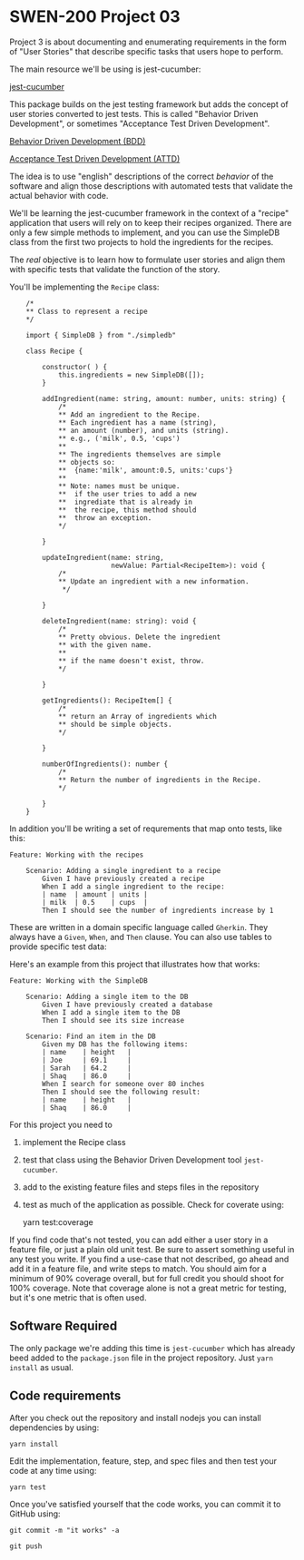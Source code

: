 # SWEN-200 Project 03

Project 3 is about documenting and enumerating requirements
in the form of "User Stories" that describe specific tasks
that users hope to perform.

The main resource we'll be using is jest-cucumber:

[jest-cucumber](https://github.com/bencompton/jest-cucumber#readme)

This package builds on the jest testing framework but adds
the concept of user stories converted to jest tests. This
is called "Behavior Driven Development", or sometimes "Acceptance Test Driven Development".

[Behavior Driven Development (BDD)](https://en.wikipedia.org/wiki/Behavior-driven_development)

[Acceptance Test Driven Development (ATTD)](https://en.wikipedia.org/wiki/Acceptance_test–driven_development)

The idea is to use "english" descriptions of the correct
_behavior_ of the software and align those descriptions with
automated tests that validate the actual behavior with code.

We'll be learning the jest-cucumber framework in the context
of a "recipe" application that users will rely on to keep
their recipes organized. There are only a few simple methods
to implement, and you can use the SimpleDB class from the first
two projects to hold the ingredients for the recipes.

The _real_ objective is to learn how to formulate user stories
and align them with specific tests that validate the
function of the story.

You'll be implementing the `Recipe` class:

        /*
        ** Class to represent a recipe
        */

        import { SimpleDB } from "./simpledb"

        class Recipe {

            constructor( ) {
                this.ingredients = new SimpleDB([]);
            }

            addIngredient(name: string, amount: number, units: string) {
                /*
                ** Add an ingredient to the Recipe.
                ** Each ingredient has a name (string),
                ** an amount (number), and units (string).
                ** e.g., ('milk', 0.5, 'cups')
                **
                ** The ingredients themselves are simple
                ** objects so:
                **  {name:'milk', amount:0.5, units:'cups'}
                **
                ** Note: names must be unique.
                **  if the user tries to add a new
                **  ingrediate that is already in
                **  the recipe, this method should
                **  throw an exception.
                */

            }

            updateIngredient(name: string,
                             newValue: Partial<RecipeItem>): void {
                /*
                ** Update an ingredient with a new information.
                 */

            }

            deleteIngredient(name: string): void {
                /*
                ** Pretty obvious. Delete the ingredient
                ** with the given name.
                **
                ** if the name doesn't exist, throw.
                */

            }

            getIngredients(): RecipeItem[] {
                /*
                ** return an Array of ingredients which
                ** should be simple objects.
                */

            }

            numberOfIngredients(): number {
                /*
                ** Return the number of ingredients in the Recipe.
                */

            }
        }

In addition you'll be writing a set of requrements that map onto tests, like this:

    Feature: Working with the recipes

        Scenario: Adding a single ingredient to a recipe
            Given I have previously created a recipe
            When I add a single ingredient to the recipe:
            | name  | amount | units |
            | milk  | 0.5    | cups  |
            Then I should see the number of ingredients increase by 1

These are written in a domain specific language called `Gherkin`. They always have a `Given`, `When`, and `Then` clause. You can also use tables to provide specific test data:

Here's an example from this project that illustrates how that works:

    Feature: Working with the SimpleDB

        Scenario: Adding a single item to the DB
            Given I have previously created a database
            When I add a single item to the DB
            Then I should see its size increase

        Scenario: Find an item in the DB
            Given my DB has the following items:
            | name    | height   |
            | Joe     | 69.1     |
            | Sarah   | 64.2     |
            | Shaq    | 86.0     |
            When I search for someone over 80 inches
            Then I should see the following result:
            | name    | height   |
            | Shaq    | 86.0     |

For this project you need to

1. implement the Recipe class
2. test that class using the Behavior Driven Development tool `jest-cucumber`. 
3. add to the existing feature files and steps files in the repository
4. test as much of the application as possible. Check for coverate using:

    yarn test:coverage

If you find code that's not tested, you can add either a user story in a feature file, or just a plain old unit test. Be sure to assert something 
useful in any test you write. If you find a use-case that not described, go ahead and add it in a feature file, and write steps to match. You should 
aim for a minimum of 90% coverage overall, but for full credit you should shoot for 100% coverage. Note that coverage alone is not a great metric
for testing, but it's one metric that is often used.

## Software Required

The only package we're adding this time is `jest-cucumber` which
has already beed added to the `package.json` file in the project
repository. Just `yarn install` as usual.

## Code requirements

After you check out the repository and install nodejs
you can install dependencies by using:

    yarn install

Edit the implementation, feature, step, and spec files and then test your code at any time using:

    yarn test

Once you've satisfied yourself that the code works, you can commit it to GitHub using:

    git commit -m "it works" -a

    git push
